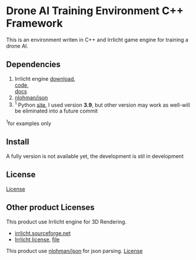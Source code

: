 # Drone AI Training Environment C++ Framework
This is an environment writen in C++ and Irrlicht game engine for training a drone AI.  

## Dependencies  
  1. Irrlicht engine [download](https://sourceforge.net/projects/irrlicht/files/latest/download),  
[code](https://sourceforge.net/p/irrlicht/code/HEAD/tree/),  
[docs](http://irrlicht.sourceforge.net/docu/index.html])  
  2. [nlohman/json](https://github.com/nlohmann/json)  
  3. <sup>1</sup> Python [site](https://www.python.org/), I used version **3.9**, but other version may work as well-will be eliminated into a future commit  
  
<sup>1</sup>for examples only

## Install
A fully version is not available yet, the development is stil in development  

## License
[License](https://github.com/UnProgramator/Drone-AI-Training-Framework/blob/master/LICENSE) 

## Other product Licenses
This product use Irrlicht engine for 3D Rendering.  
 - [irrlicht.sourceforge.net](http://irrlicht.sourceforge.net/)  
 - [Irrlicht license](http://irrlicht.sourceforge.net/?page_id=294), [file](https://github.com/UnProgramator/Drone-AI-Training-Framework/blob/master/IRRLICHT_LICENSE)  

This product use [nlohman/json](https://github.com/nlohmann/json) for json parsing. [License](https://github.com/nlohmann/json/blob/develop/LICENSE.MIT)
